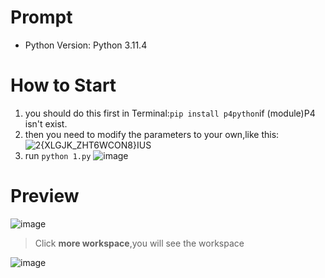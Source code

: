 # Prompt
- Python Version: Python 3.11.4

# How to Start
1. you should do this first in Terminal:`pip install p4python`if (module)P4 isn't exist.
2. then you need to modify the parameters to your own,like this:
![2{X`LGJK_ZHT6WCON8}I`US](https://github.com/Nanfengzhiwo1/p4python_AutoPull/assets/107869748/cdfaa7df-fd1a-45ca-a1f7-911ffac172d7)
3. run `python 1.py`
![image](https://github.com/Nanfengzhiwo1/p4python_AutoPull/assets/107869748/414a04d1-a287-4e87-ad15-49b994c33677)

# Preview
![image](https://github.com/Nanfengzhiwo1/p4python_AutoPull/assets/107869748/37054da3-bd99-4ab8-bdc5-779a93db0fcd)

> Click **more workspace**,you will see the workspace

![image](https://github.com/Nanfengzhiwo1/p4python_AutoPull/assets/107869748/b400714e-d8df-4104-a27a-0c8342d47b8f)



